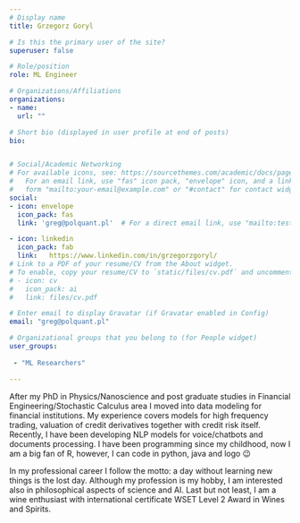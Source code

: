 ```yaml
---
# Display name
title: Grzegorz Goryl

# Is this the primary user of the site?
superuser: false

# Role/position
role: ML Engineer

# Organizations/Affiliations
organizations:
- name:
  url: ""

# Short bio (displayed in user profile at end of posts)
bio: 


# Social/Academic Networking
# For available icons, see: https://sourcethemes.com/academic/docs/page-builder/#icons
#   For an email link, use "fas" icon pack, "envelope" icon, and a link in the
#   form "mailto:your-email@example.com" or "#contact" for contact widget.
social:
- icon: envelope
  icon_pack: fas
  link: 'greg@polquant.pl'  # For a direct email link, use "mailto:test@example.org".

- icon: linkedin
  icon_pack: fab
  link:   https://www.linkedin.com/in/grzegorzgoryl/
# Link to a PDF of your resume/CV from the About widget.
# To enable, copy your resume/CV to `static/files/cv.pdf` and uncomment the lines below.
# - icon: cv
#   icon_pack: ai
#   link: files/cv.pdf

# Enter email to display Gravatar (if Gravatar enabled in Config)
email: "greg@polquant.pl"

# Organizational groups that you belong to (for People widget)
user_groups:
 
 - "ML Researchers"

---
```

After my PhD in Physics/Nanoscience and post graduate studies in Financial Engineering/Stochastic Calculus area I moved into data modeling for financial institutions. My experience covers models for high frequency trading, valuation of credit derivatives together with credit risk itself. Recently, I have been developing NLP models for voice/chatbots and  documents processing. I have been programming since my childhood, now I am a big fan of R, however, I can code in python, java and logo 😉

In my professional career I follow the  motto: a day without learning new things is the lost day. Although my profession is my hobby, I am interested also in philosophical aspects of science and AI. Last but not least, I am a wine enthusiast with international certificate WSET Level 2 Award in Wines and Spirits.

 
